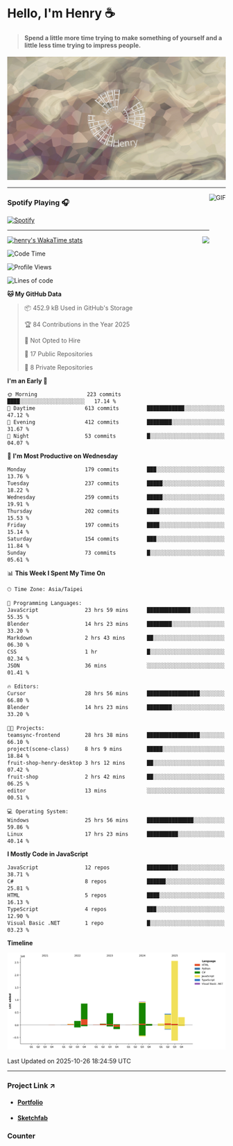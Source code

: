 # Hello, I'm Henry :coffee:

> #### Spend a little more time trying to make something of yourself and a little less time trying to impress people.
 
![](./images/cover.jpg)

---

<img align="right" alt="GIF" height="170px" src="https://media.giphy.com/media/J5B1Y8QZnzXXbLQIBu/giphy.gif" />

### Spotify Playing 🎧

[![Spotify](https://spotify-recently-played-beta.vercel.app/api/spotify)](https://open.spotify.com/user/31uznrpamxhroyd2bt7xchxgnhce)

---

<img align="right" src="https://github-readme-stats.vercel.app/api/top-langs/?username=henry5720&theme=tokyonight&hide_title=false" />

[![henry's WakaTime stats](https://github-readme-stats.vercel.app/api/wakatime?username=@henry5720&layout=compact)](https://github.com/anuraghazra/github-readme-stats)

<!--START_SECTION:waka-->
![Code Time](http://img.shields.io/badge/Code%20Time-637%20hrs%2018%20mins-blue)

![Profile Views](http://img.shields.io/badge/Profile%20Views-5-blue)

![Lines of code](https://img.shields.io/badge/From%20Hello%20World%20I%27ve%20Written-5.9%20million%20lines%20of%20code-blue)

**🐱 My GitHub Data** 

> 📦 452.9 kB Used in GitHub's Storage 
 > 
> 🏆 84 Contributions in the Year 2025
 > 
> 🚫 Not Opted to Hire
 > 
> 📜 17 Public Repositories 
 > 
> 🔑 8 Private Repositories 
 > 
**I'm an Early 🐤** 

```text
🌞 Morning                223 commits         ████░░░░░░░░░░░░░░░░░░░░░   17.14 % 
🌆 Daytime                613 commits         ████████████░░░░░░░░░░░░░   47.12 % 
🌃 Evening                412 commits         ████████░░░░░░░░░░░░░░░░░   31.67 % 
🌙 Night                  53 commits          █░░░░░░░░░░░░░░░░░░░░░░░░   04.07 % 
```
📅 **I'm Most Productive on Wednesday** 

```text
Monday                   179 commits         ███░░░░░░░░░░░░░░░░░░░░░░   13.76 % 
Tuesday                  237 commits         █████░░░░░░░░░░░░░░░░░░░░   18.22 % 
Wednesday                259 commits         █████░░░░░░░░░░░░░░░░░░░░   19.91 % 
Thursday                 202 commits         ████░░░░░░░░░░░░░░░░░░░░░   15.53 % 
Friday                   197 commits         ████░░░░░░░░░░░░░░░░░░░░░   15.14 % 
Saturday                 154 commits         ███░░░░░░░░░░░░░░░░░░░░░░   11.84 % 
Sunday                   73 commits          █░░░░░░░░░░░░░░░░░░░░░░░░   05.61 % 
```


📊 **This Week I Spent My Time On** 

```text
🕑︎ Time Zone: Asia/Taipei

💬 Programming Languages: 
JavaScript               23 hrs 59 mins      ██████████████░░░░░░░░░░░   55.35 % 
Blender                  14 hrs 23 mins      ████████░░░░░░░░░░░░░░░░░   33.20 % 
Markdown                 2 hrs 43 mins       ██░░░░░░░░░░░░░░░░░░░░░░░   06.30 % 
CSS                      1 hr                █░░░░░░░░░░░░░░░░░░░░░░░░   02.34 % 
JSON                     36 mins             ░░░░░░░░░░░░░░░░░░░░░░░░░   01.41 % 

🔥 Editors: 
Cursor                   28 hrs 56 mins      █████████████████░░░░░░░░   66.80 % 
Blender                  14 hrs 23 mins      ████████░░░░░░░░░░░░░░░░░   33.20 % 

🐱‍💻 Projects: 
teamsync-frontend        28 hrs 38 mins      █████████████████░░░░░░░░   66.10 % 
project(scene-class)     8 hrs 9 mins        █████░░░░░░░░░░░░░░░░░░░░   18.84 % 
fruit-shop-henry-desktop 3 hrs 12 mins       ██░░░░░░░░░░░░░░░░░░░░░░░   07.42 % 
fruit-shop               2 hrs 42 mins       ██░░░░░░░░░░░░░░░░░░░░░░░   06.25 % 
editor                   13 mins             ░░░░░░░░░░░░░░░░░░░░░░░░░   00.51 % 

💻 Operating System: 
Windows                  25 hrs 56 mins      ███████████████░░░░░░░░░░   59.86 % 
Linux                    17 hrs 23 mins      ██████████░░░░░░░░░░░░░░░   40.14 % 
```

**I Mostly Code in JavaScript** 

```text
JavaScript               12 repos            ██████████░░░░░░░░░░░░░░░   38.71 % 
C#                       8 repos             ██████░░░░░░░░░░░░░░░░░░░   25.81 % 
HTML                     5 repos             ████░░░░░░░░░░░░░░░░░░░░░   16.13 % 
TypeScript               4 repos             ███░░░░░░░░░░░░░░░░░░░░░░   12.90 % 
Visual Basic .NET        1 repo              █░░░░░░░░░░░░░░░░░░░░░░░░   03.23 % 
```



**Timeline**

![Lines of Code chart](https://raw.githubusercontent.com/henry5720/henry5720/main/assets/bar_graph.png)


 Last Updated on 2025-10-26 18:24:59 UTC
<!--END_SECTION:waka-->

---

### Project Link ↗️

- #### [Portfolio](https://drive.google.com/file/d/1kb96bzn4Bhdb4pImsUvKz9Oi9cx455D2/view?usp=drivesdk)
- #### [Sketchfab](https://sketchfab.com/henry4294967296/models)

### Counter
![[](https://count.getloli.com/@test?name=test&theme=random&padding=7&offset=0&align=top&scale=1&pixelated=1&darkmode=auto)](https://count.getloli.com/@henry5720?name=henry5720&theme=random&padding=7&offset=0&align=top&scale=1&pixelated=1&darkmode=1)
